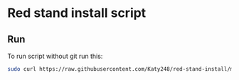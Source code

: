 # Red stand install script

## Run

To run script without git run this:

```bash
sudo curl https://raw.githubusercontent.com/Katy248/red-stand-install/main/one-script-install.sh | sudo bash 
```
